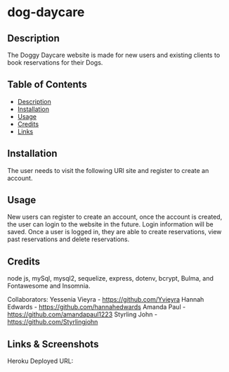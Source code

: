 # dog-daycare

## Description

The Doggy Daycare website is made for new users and existing clients to book reservations for their Dogs.

## Table of Contents

- [Description](#description)
- [Installation](#installation)
- [Usage](#usage)
- [Credits](#credits)
- [Links](#links)

## Installation

The user needs to visit the following URl site and register to create an account.

## Usage

New users can register to create an account, once the account is created, the user can login to the website in the future. Login information will be saved. Once a user is logged in, they are able to create reservations, view past reservations and delete reservations.

## Credits

node js, mySql, mysql2, sequelize, express, dotenv, bcrypt, Bulma, and Fontawesome and Insomnia.

Collaborators: Yessenia Vieyra - https://github.com/Yvieyra Hannah Edwards - https://github.com/hannahedwards 
Amanda Paul - https://github.com/amandapaul1223 Styrling John - https://github.com/Styrlingjohn

## Links & Screenshots

Heroku Deployed URL:
